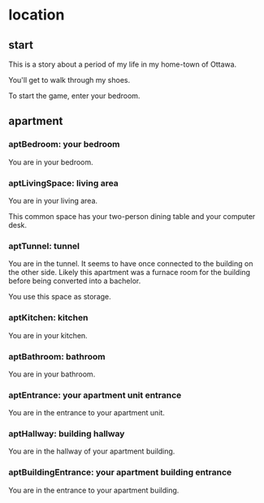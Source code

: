 # location

## start

This is a story about a period of my life in my home-town of Ottawa.

You'll get to walk through my shoes.

To start the game, enter your bedroom.

## apartment

### aptBedroom: your bedroom

You are in your bedroom.

### aptLivingSpace: living area

You are in your living area.

This common space has your two-person dining table and your computer desk.

### aptTunnel: tunnel

You are in the tunnel. It seems to have once connected to the building on
the other side. Likely this apartment was a furnace room for the building
before being converted into a bachelor. 

You use this space as storage.

### aptKitchen: kitchen

You are in your kitchen.

### aptBathroom: bathroom

You are in your bathroom.

### aptEntrance: your apartment unit entrance

You are in the entrance to your apartment unit.

### aptHallway: building hallway

You are in the hallway of your apartment building.

### aptBuildingEntrance: your apartment building entrance

You are in the entrance to your apartment building.

